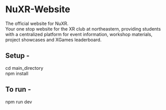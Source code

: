 # NuXR-Website
The official website for NuXR.
<br>
Your one stop website for the XR club at northeastern, providing students with a centralized platform for event information, workshop materials, project showcases and XGames leaderboard.

## Setup -
cd main_directory
<br>
npm install

## To run -
npm run dev

